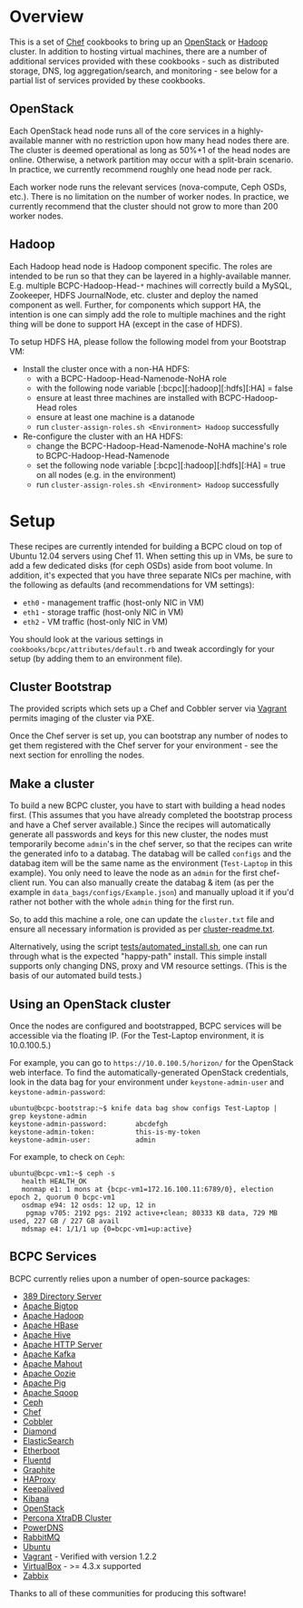 Overview
========

This is a set of [Chef](https://github.com/opscode/chef) cookbooks to bring up
an [OpenStack](http://www.openstack.org) or [Hadoop](http://hadoop.apache.org/)
cluster. In addition to hosting virtual machines, there are a number of
additional services provided with these cookbooks - such as distributed
storage, DNS, log aggregation/search, and monitoring - see below for a partial
list of services provided by these cookbooks.

OpenStack
---------

Each OpenStack head node runs all of the core services in a highly-available
manner with no restriction upon how many head nodes there are.  The cluster
is deemed operational as long as 50%+1 of the head nodes are online. 
Otherwise, a network partition may occur with a split-brain scenario. 
In practice, we currently recommend roughly one head node per rack.

Each worker node runs the relevant services (nova-compute, Ceph OSDs, etc.).
There is no limitation on the number of worker nodes.  In practice, we
currently recommend that the cluster should not grow to more than 200 worker
nodes.

Hadoop
------

Each Hadoop head node is Hadoop component specific. The roles are intended to
be run so that they can be layered in a highly-available manner. E.g. multiple
BCPC-Hadoop-Head-``*`` machines will correctly build a MySQL, Zookeeper, HDFS
JournalNode, etc. cluster and deploy the named component as well. Further,
for components which support HA, the intention is one can simply add the
role to multiple machines and the right thing will be done to support HA
(except in the case of HDFS).

To setup HDFS HA, please follow the following model from your Bootstrap VM:
* Install the cluster once with a non-HA HDFS:
  - with a BCPC-Hadoop-Head-Namenode-NoHA role
  - with the following node variable [:bcpc][:hadoop][:hdfs][:HA] = false
  - ensure at least three machines are installed with BCPC-Hadoop-Head roles
  - ensure at least one machine is a datanode
  - run ``cluster-assign-roles.sh <Environment> Hadoop`` successfully
* Re-configure the cluster with an HA HDFS:
  - change the BCPC-Hadoop-Head-Namenode-NoHA machine's role to
    BCPC-Hadoop-Head-Namenode
  - set the following node variable [:bcpc][:hadoop][:hdfs][:HA] = true on
    all nodes (e.g. in the environment)
  - run ``cluster-assign-roles.sh <Environment> Hadoop`` successfully

Setup
=====

These recipes are currently intended for building a BCPC cloud on top of
Ubuntu 12.04 servers using Chef 11. When setting this up in VMs, be sure to
add a few dedicated disks (for ceph OSDs) aside from boot volume. In
addition, it's expected that you have three separate NICs per machine, with
the following as defaults (and recommendations for VM settings):
 - ``eth0`` - management traffic (host-only NIC in VM)
 - ``eth1`` - storage traffic (host-only NIC in VM)
 - ``eth2`` - VM traffic (host-only NIC in VM)

You should look at the various settings in ``cookbooks/bcpc/attributes/default.rb``
and tweak accordingly for your setup (by adding them to an environment file).

Cluster Bootstrap
-----------------

The provided scripts which sets up a Chef and Cobbler server via
[Vagrant](http://www.vagrantup.com/) permits imaging of the cluster via PXE.

Once the Chef server is set up, you can bootstrap any number of nodes to get
them registered with the Chef server for your environment - see the next
section for enrolling the nodes.

Make a cluster
--------------

To build a new BCPC cluster, you have to start with building a head nodes
first. (This assumes that you have already completed the bootstrap process and
have a Chef server available.)  Since the recipes will automatically generate
all passwords and keys for this new cluster, the nodes must temporarily become
``admin``'s in the chef server, so that the recipes can write the generated info
to a databag.  The databag will be called ``configs`` and the databag item will
be the same name as the environment (``Test-Laptop`` in this example). You only
need to leave the node as an ``admin`` for the first chef-client run. You can
also manually create the databag & item (as per the example in
``data_bags/configs/Example.json``) and manually upload it if you'd rather not
bother with the whole ``admin`` thing for the first run.

So, to add this machine a role, one can update the ``cluster.txt`` file and ensure
all necessary information is provided as per [cluster-readme.txt](./cluster-readme.txt).

Alternatively, using the script [tests/automated_install.sh](./tests/automated_install.sh),
one can run through what is the expected "happy-path" install. This simple
install supports only changing DNS, proxy and VM resource settings. (This is
the basis of our automated build tests.)

Using an OpenStack cluster
--------------------------

Once the nodes are configured and bootstrapped, BCPC services will be
accessible via the floating IP.  (For the Test-Laptop environment, it is
10.0.100.5.)

For example, you can go to ``https://10.0.100.5/horizon/`` for the OpenStack
web interface.  To find the automatically-generated OpenStack credentials, look
in the data bag for your environment under ``keystone-admin-user`` and
``keystone-admin-password``:

```
ubuntu@bcpc-bootstrap:~$ knife data bag show configs Test-Laptop | grep keystone-admin
keystone-admin-password:       abcdefgh
keystone-admin-token:          this-is-my-token
keystone-admin-user:           admin

```

For example, to check on ``Ceph``:

```
ubuntu@bcpc-vm1:~$ ceph -s
   health HEALTH_OK
   monmap e1: 1 mons at {bcpc-vm1=172.16.100.11:6789/0}, election epoch 2, quorum 0 bcpc-vm1
   osdmap e94: 12 osds: 12 up, 12 in
    pgmap v705: 2192 pgs: 2192 active+clean; 80333 KB data, 729 MB used, 227 GB / 227 GB avail
   mdsmap e4: 1/1/1 up {0=bcpc-vm1=up:active}
```

BCPC Services
-------------

BCPC currently relies upon a number of open-source packages:

 - [389 Directory Server](http://directory.fedoraproject.org/)
 - [Apache Bigtop](http://bigtop.apache.org/)
 - [Apache Hadoop](http://hadoop.apache.org/)
 - [Apache HBase](http://hbase.apache.org/)
 - [Apache Hive](http://hive.apache.org/)
 - [Apache HTTP Server](http://httpd.apache.org/)
 - [Apache Kafka](http://kafka.apache.org/)
 - [Apache Mahout](http://mahout.apache.org/)
 - [Apache Oozie](http://oozie.apache.org/)
 - [Apache Pig](http://pig.apache.org/)
 - [Apache Sqoop](http://sqoop.apache.org/)
 - [Ceph](http://ceph.com/)
 - [Chef](http://www.getchef.com/chef/)
 - [Cobbler](http://www.cobblerd.org/)
 - [Diamond](https://github.com/BrightcoveOS/Diamond)
 - [ElasticSearch](http://www.elasticsearch.org/)
 - [Etherboot](http://etherboot.org/)
 - [Fluentd](http://fluentd.org/)
 - [Graphite](http://graphite.readthedocs.org/en/latest/)
 - [HAProxy](http://haproxy.1wt.eu/)
 - [Keepalived](http://www.keepalived.org/)
 - [Kibana](http://kibana.org/)
 - [OpenStack](http://www.openstack.org/)
 - [Percona XtraDB Cluster](http://www.percona.com/software/percona-xtradb-cluster)
 - [PowerDNS](https://www.powerdns.com/)
 - [RabbitMQ](http://www.rabbitmq.com/)
 - [Ubuntu](http://www.ubuntu.com/)
 - [Vagrant](http://www.vagrantup.com/) - Verified with version 1.2.2
 - [VirtualBox](https://www.virtualbox.org/) - >= 4.3.x supported
 - [Zabbix](http://www.zabbix.com/)

Thanks to all of these communities for producing this software!
